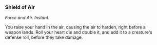 ### Shield of Air
_Force and Air. Instant._

You raise your hand in the air, causing the air to harden, right before a weapon lands. Roll your heart die and double it, and add it to a creature's defense roll, before they take damage.

